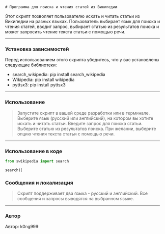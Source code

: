     # Программа для поиска и чтения статей из Википедии

Этот скрипт позволяет пользователю искать и читать статьи из Википедии на разных языках. Пользователь выбирает язык для
поиска и чтения статей, вводит запрос, выбирает статью из результатов поиска и может запросить чтение текста статьи с
помощью речи.
***

### Установка зависимостей

Перед использованием этого скрипта убедитесь, что у вас установлены следующие библиотеки:

- search_wikipedia: pip install search_wikipedia
- Wikipedia: pip install wikipedia
- pyttsx3: pip install pyttsx3

***

### Использование

>Запустите скрипт в вашей среде разработки или в терминале.
> Выберите язык (русский или английский), на котором вы хотите искать и читать статьи.
> Введите запрос для поиска статьи.
> Выберите статью из результатов поиска.
> При желании, выберите опцию чтения текста статьи с помощью речи.
***

### Использование в коде

```python
from swikipedia import search

search()

```

### Сообщения и локализация

> Скрипт поддерживает два языка - русский и английский. Все сообщения и запросы выводятся на выбранном языке.
***
### Автор

Автор: k0ng999

